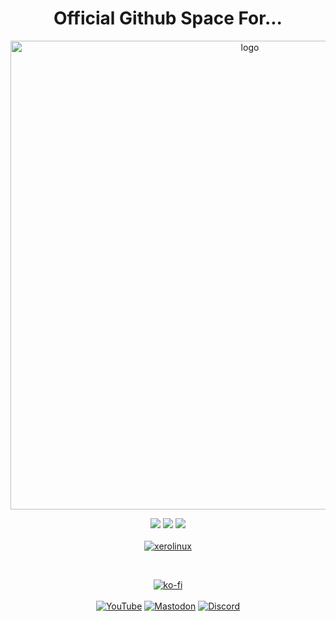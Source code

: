 <h1 align="center">Official Github Space For...</h1>

<p align="center">
    <img width="750" src="https://i.imgur.com/9rFDH3a.png" alt="logo">
</p>

<div align="center">

  <a href="https://www.linux.org" target="_blank"><img src="https://img.shields.io/badge/OS-Linux-e06c75?style=for-the-badge&logo=linux" /></a>
	<a href="https://archlinux.org" target="_blank"><img src="https://img.shields.io/badge/DISTRO-Arch-56b6c2?style=for-the-badge&logo=arch-linux" /></a>
	<a href="https://kde.org" target="_blank"><img src="https://img.shields.io/badge/DE-KDE%20Plasma-blue?style=for-the-badge&logo=KDE" /></a><br /> <br />
	<a href="https://github.com/antonkomarev/github-profile-views-counter" target="blank"><img src="https://komarev.com/ghpvc/?username=xerolinux&label=Page%20views&color=774DFF&style=for-the-badge" alt="xerolinux"/></p>
</div><br />

<div align="center">
	
[![ko-fi](https://ko-fi.com/img/githubbutton_sm.svg)](https://ko-fi.com/XeroLinux)<br /><br />
[![YouTube](https://img.shields.io/youtube/channel/subscribers/UC6OgAhBq7Ocb5g1bQfVSd0Q?color=ff0000&label=Youtube&logo=youtube&style=flat)](https://youtube.com/@XeroLinux)
[![Mastodon](https://img.shields.io/mastodon/follow/000305163?color=6666FF&domain=https%3A%2F%2Ffosstodon.org&label=Fosstodon&logo=mastodon&style=flat)](https://fosstodon.org/@XeroLinux)
[![Discord](https://img.shields.io/discord/783658529478803466?color=6699ff&label=Discord&logo=discord&style=flat)](https://discord.gg/Xg6T78ahtK)
	
</div>
